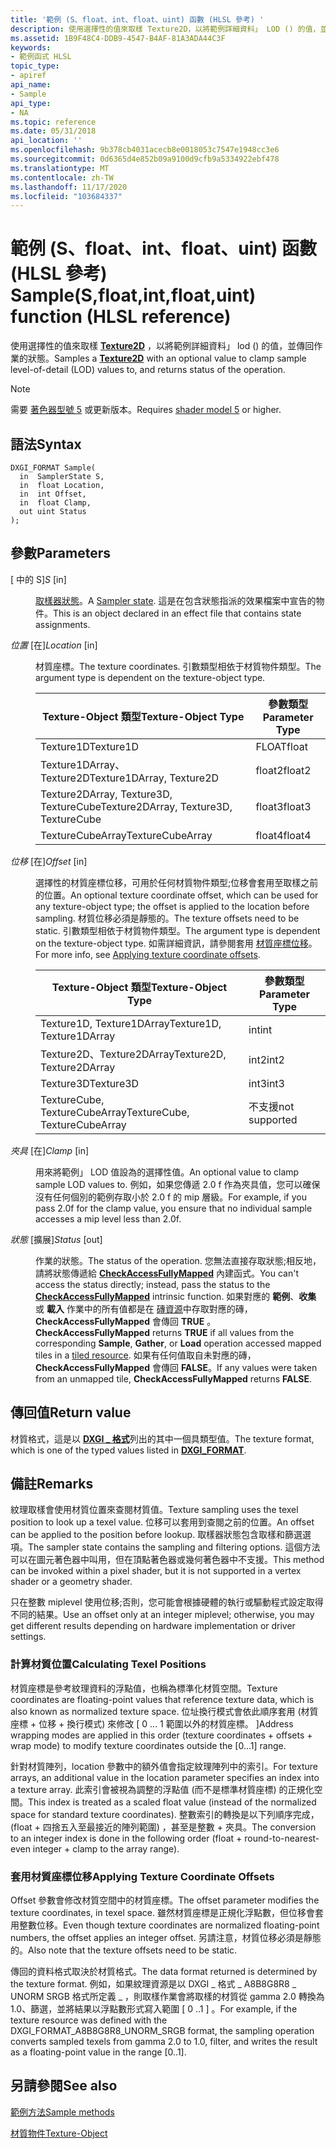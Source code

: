 ```yaml
---
title: '範例 (S、float、int、float、uint) 函數 (HLSL 參考) '
description: 使用選擇性的值來取樣 Texture2D，以將範例詳細資料」 LOD () 的值，並傳回作業的狀態。
ms.assetid: 1B9F48C4-DDB9-4547-B4AF-81A3ADA44C3F
keywords:
- 範例函式 HLSL
topic_type:
- apiref
api_name:
- Sample
api_type:
- NA
ms.topic: reference
ms.date: 05/31/2018
api_location: ''
ms.openlocfilehash: 9b378cb4031acecb8e0018053c7547e1948cc3e6
ms.sourcegitcommit: 0d6365d4e852b09a9100d9cfb9a5334922ebf478
ms.translationtype: MT
ms.contentlocale: zh-TW
ms.lasthandoff: 11/17/2020
ms.locfileid: "103684337"
---
```

# <a name="samplesfloatintfloatuint-function-hlsl-reference"></a><span data-ttu-id="0db59-104">範例 (S、float、int、float、uint) 函數 (HLSL 參考) </span><span class="sxs-lookup"><span data-stu-id="0db59-104">Sample(S,float,int,float,uint) function (HLSL reference)</span></span>

<span data-ttu-id="0db59-105">使用選擇性的值來取樣 [**Texture2D**](sm5-object-texture2d.md) ，以將範例詳細資料」 lod () 的值，並傳回作業的狀態。</span><span class="sxs-lookup"><span data-stu-id="0db59-105">Samples a [**Texture2D**](sm5-object-texture2d.md) with an optional value to clamp sample level-of-detail (LOD) values to, and returns status of the operation.</span></span>

> [!Note]  
> <span data-ttu-id="0db59-106">需要 [著色器型號 5](d3d11-graphics-reference-sm5.md) 或更新版本。</span><span class="sxs-lookup"><span data-stu-id="0db59-106">Requires [shader model 5](d3d11-graphics-reference-sm5.md) or higher.</span></span>

 

## <a name="syntax"></a><span data-ttu-id="0db59-107">語法</span><span class="sxs-lookup"><span data-stu-id="0db59-107">Syntax</span></span>

``` syntax
DXGI_FORMAT Sample(
  in  SamplerState S,
  in  float Location,
  in  int Offset,
  in  float Clamp,
  out uint Status
);
```

## <a name="parameters"></a><span data-ttu-id="0db59-108">參數</span><span class="sxs-lookup"><span data-stu-id="0db59-108">Parameters</span></span>

<dl> <dt>

<span data-ttu-id="0db59-109"> \[ 中的 S\]</span><span class="sxs-lookup"><span data-stu-id="0db59-109">*S* \[in\]</span></span>
</dt> <dd>

<span data-ttu-id="0db59-110">[取樣器狀態](dx-graphics-hlsl-sampler.md)。</span><span class="sxs-lookup"><span data-stu-id="0db59-110">A [Sampler state](dx-graphics-hlsl-sampler.md).</span></span> <span data-ttu-id="0db59-111">這是在包含狀態指派的效果檔案中宣告的物件。</span><span class="sxs-lookup"><span data-stu-id="0db59-111">This is an object declared in an effect file that contains state assignments.</span></span>

</dd> <dt>

<span data-ttu-id="0db59-112">*位置* \[在\]</span><span class="sxs-lookup"><span data-stu-id="0db59-112">*Location* \[in\]</span></span>
</dt> <dd>

<span data-ttu-id="0db59-113">材質座標。</span><span class="sxs-lookup"><span data-stu-id="0db59-113">The texture coordinates.</span></span> <span data-ttu-id="0db59-114">引數類型相依于材質物件類型。</span><span class="sxs-lookup"><span data-stu-id="0db59-114">The argument type is dependent on the texture-object type.</span></span>



| <span data-ttu-id="0db59-115">Texture-Object 類型</span><span class="sxs-lookup"><span data-stu-id="0db59-115">Texture-Object Type</span></span>                    | <span data-ttu-id="0db59-116">參數類型</span><span class="sxs-lookup"><span data-stu-id="0db59-116">Parameter Type</span></span> |
|----------------------------------------|----------------|
| <span data-ttu-id="0db59-117">Texture1D</span><span class="sxs-lookup"><span data-stu-id="0db59-117">Texture1D</span></span>                              | <span data-ttu-id="0db59-118">FLOAT</span><span class="sxs-lookup"><span data-stu-id="0db59-118">float</span></span>          |
| <span data-ttu-id="0db59-119">Texture1DArray、Texture2D</span><span class="sxs-lookup"><span data-stu-id="0db59-119">Texture1DArray, Texture2D</span></span>              | <span data-ttu-id="0db59-120">float2</span><span class="sxs-lookup"><span data-stu-id="0db59-120">float2</span></span>         |
| <span data-ttu-id="0db59-121">Texture2DArray, Texture3D, TextureCube</span><span class="sxs-lookup"><span data-stu-id="0db59-121">Texture2DArray, Texture3D, TextureCube</span></span> | <span data-ttu-id="0db59-122">float3</span><span class="sxs-lookup"><span data-stu-id="0db59-122">float3</span></span>         |
| <span data-ttu-id="0db59-123">TextureCubeArray</span><span class="sxs-lookup"><span data-stu-id="0db59-123">TextureCubeArray</span></span>                       | <span data-ttu-id="0db59-124">float4</span><span class="sxs-lookup"><span data-stu-id="0db59-124">float4</span></span>         |



 

</dd> <dt>

<span data-ttu-id="0db59-125">*位移* \[在\]</span><span class="sxs-lookup"><span data-stu-id="0db59-125">*Offset* \[in\]</span></span>
</dt> <dd>

<span data-ttu-id="0db59-126">選擇性的材質座標位移，可用於任何材質物件類型;位移會套用至取樣之前的位置。</span><span class="sxs-lookup"><span data-stu-id="0db59-126">An optional texture coordinate offset, which can be used for any texture-object type; the offset is applied to the location before sampling.</span></span> <span data-ttu-id="0db59-127">材質位移必須是靜態的。</span><span class="sxs-lookup"><span data-stu-id="0db59-127">The texture offsets need to be static.</span></span> <span data-ttu-id="0db59-128">引數類型相依于材質物件類型。</span><span class="sxs-lookup"><span data-stu-id="0db59-128">The argument type is dependent on the texture-object type.</span></span> <span data-ttu-id="0db59-129">如需詳細資訊，請參閱套用 [材質座標位移](dx-graphics-hlsl-to-sample.md)。</span><span class="sxs-lookup"><span data-stu-id="0db59-129">For more info, see [Applying texture coordinate offsets](dx-graphics-hlsl-to-sample.md).</span></span>



| <span data-ttu-id="0db59-130">Texture-Object 類型</span><span class="sxs-lookup"><span data-stu-id="0db59-130">Texture-Object Type</span></span>           | <span data-ttu-id="0db59-131">參數類型</span><span class="sxs-lookup"><span data-stu-id="0db59-131">Parameter Type</span></span> |
|-------------------------------|----------------|
| <span data-ttu-id="0db59-132">Texture1D, Texture1DArray</span><span class="sxs-lookup"><span data-stu-id="0db59-132">Texture1D, Texture1DArray</span></span>     | <span data-ttu-id="0db59-133">int</span><span class="sxs-lookup"><span data-stu-id="0db59-133">int</span></span>            |
| <span data-ttu-id="0db59-134">Texture2D、Texture2DArray</span><span class="sxs-lookup"><span data-stu-id="0db59-134">Texture2D, Texture2DArray</span></span>     | <span data-ttu-id="0db59-135">int2</span><span class="sxs-lookup"><span data-stu-id="0db59-135">int2</span></span>           |
| <span data-ttu-id="0db59-136">Texture3D</span><span class="sxs-lookup"><span data-stu-id="0db59-136">Texture3D</span></span>                     | <span data-ttu-id="0db59-137">int3</span><span class="sxs-lookup"><span data-stu-id="0db59-137">int3</span></span>           |
| <span data-ttu-id="0db59-138">TextureCube, TextureCubeArray</span><span class="sxs-lookup"><span data-stu-id="0db59-138">TextureCube, TextureCubeArray</span></span> | <span data-ttu-id="0db59-139">不支援</span><span class="sxs-lookup"><span data-stu-id="0db59-139">not supported</span></span>  |



 

</dd> <dt>

<span data-ttu-id="0db59-140">*夾具* \[在\]</span><span class="sxs-lookup"><span data-stu-id="0db59-140">*Clamp* \[in\]</span></span>
</dt> <dd>

<span data-ttu-id="0db59-141">用來將範例」 LOD 值設為的選擇性值。</span><span class="sxs-lookup"><span data-stu-id="0db59-141">An optional value to clamp sample LOD values to.</span></span> <span data-ttu-id="0db59-142">例如，如果您傳遞 2.0 f 作為夾具值，您可以確保沒有任何個別的範例存取小於 2.0 f 的 mip 層級。</span><span class="sxs-lookup"><span data-stu-id="0db59-142">For example, if you pass 2.0f for the clamp value, you ensure that no individual sample accesses a mip level less than 2.0f.</span></span>

</dd> <dt>

<span data-ttu-id="0db59-143">*狀態* \[擴展\]</span><span class="sxs-lookup"><span data-stu-id="0db59-143">*Status* \[out\]</span></span>
</dt> <dd>

<span data-ttu-id="0db59-144">作業的狀態。</span><span class="sxs-lookup"><span data-stu-id="0db59-144">The status of the operation.</span></span> <span data-ttu-id="0db59-145">您無法直接存取狀態;相反地，請將狀態傳遞給 [**CheckAccessFullyMapped**](checkaccessfullymapped.md) 內建函式。</span><span class="sxs-lookup"><span data-stu-id="0db59-145">You can't access the status directly; instead, pass the status to the [**CheckAccessFullyMapped**](checkaccessfullymapped.md) intrinsic function.</span></span> <span data-ttu-id="0db59-146">如果對應的 **範例**、**收集** 或 **載入** 作業中的所有值都是在 [磚資源](/windows/desktop/direct3d11/direct3d-11-2-features)中存取對應的磚， **CheckAccessFullyMapped** 會傳回 **TRUE** 。</span><span class="sxs-lookup"><span data-stu-id="0db59-146">**CheckAccessFullyMapped** returns **TRUE** if all values from the corresponding **Sample**, **Gather**, or **Load** operation accessed mapped tiles in a [tiled resource](/windows/desktop/direct3d11/direct3d-11-2-features).</span></span> <span data-ttu-id="0db59-147">如果有任何值取自未對應的磚， **CheckAccessFullyMapped** 會傳回 **FALSE**。</span><span class="sxs-lookup"><span data-stu-id="0db59-147">If any values were taken from an unmapped tile, **CheckAccessFullyMapped** returns **FALSE**.</span></span>

</dd> </dl>

## <a name="return-value"></a><span data-ttu-id="0db59-148">傳回值</span><span class="sxs-lookup"><span data-stu-id="0db59-148">Return value</span></span>

<span data-ttu-id="0db59-149">材質格式，這是以 [**DXGI \_ 格式**](/windows/desktop/api/dxgiformat/ne-dxgiformat-dxgi_format)列出的其中一個具類型值。</span><span class="sxs-lookup"><span data-stu-id="0db59-149">The texture format, which is one of the typed values listed in [**DXGI\_FORMAT**](/windows/desktop/api/dxgiformat/ne-dxgiformat-dxgi_format).</span></span>

## <a name="remarks"></a><span data-ttu-id="0db59-150">備註</span><span class="sxs-lookup"><span data-stu-id="0db59-150">Remarks</span></span>

<span data-ttu-id="0db59-151">紋理取樣會使用材質位置來查閱材質值。</span><span class="sxs-lookup"><span data-stu-id="0db59-151">Texture sampling uses the texel position to look up a texel value.</span></span> <span data-ttu-id="0db59-152">位移可以套用到查閱之前的位置。</span><span class="sxs-lookup"><span data-stu-id="0db59-152">An offset can be applied to the position before lookup.</span></span> <span data-ttu-id="0db59-153">取樣器狀態包含取樣和篩選選項。</span><span class="sxs-lookup"><span data-stu-id="0db59-153">The sampler state contains the sampling and filtering options.</span></span> <span data-ttu-id="0db59-154">這個方法可以在圖元著色器中叫用，但在頂點著色器或幾何著色器中不支援。</span><span class="sxs-lookup"><span data-stu-id="0db59-154">This method can be invoked within a pixel shader, but it is not supported in a vertex shader or a geometry shader.</span></span>

<span data-ttu-id="0db59-155">只在整數 miplevel 使用位移;否則，您可能會根據硬體的執行或驅動程式設定取得不同的結果。</span><span class="sxs-lookup"><span data-stu-id="0db59-155">Use an offset only at an integer miplevel; otherwise, you may get different results depending on hardware implementation or driver settings.</span></span>

### <a name="calculating-texel-positions"></a><span data-ttu-id="0db59-156">計算材質位置</span><span class="sxs-lookup"><span data-stu-id="0db59-156">Calculating Texel Positions</span></span>

<span data-ttu-id="0db59-157">材質座標是參考紋理資料的浮點值，也稱為標準化材質空間。</span><span class="sxs-lookup"><span data-stu-id="0db59-157">Texture coordinates are floating-point values that reference texture data, which is also known as normalized texture space.</span></span> <span data-ttu-id="0db59-158">位址換行模式會依此順序套用 (材質座標 + 位移 + 換行模式) 來修改 \[ 0 ... 1 範圍以外的材質座標。 \]</span><span class="sxs-lookup"><span data-stu-id="0db59-158">Address wrapping modes are applied in this order (texture coordinates + offsets + wrap mode) to modify texture coordinates outside the \[0...1\] range.</span></span>

<span data-ttu-id="0db59-159">針對材質陣列，location 參數中的額外值會指定紋理陣列中的索引。</span><span class="sxs-lookup"><span data-stu-id="0db59-159">For texture arrays, an additional value in the location parameter specifies an index into a texture array.</span></span> <span data-ttu-id="0db59-160">此索引會被視為調整的浮點值 (而不是標準材質座標) 的正規化空間。</span><span class="sxs-lookup"><span data-stu-id="0db59-160">This index is treated as a scaled float value (instead of the normalized space for standard texture coordinates).</span></span> <span data-ttu-id="0db59-161">整數索引的轉換是以下列順序完成， (float + 四捨五入至最接近的陣列範圍) ，甚至是整數 + 夾具。</span><span class="sxs-lookup"><span data-stu-id="0db59-161">The conversion to an integer index is done in the following order (float + round-to-nearest-even integer + clamp to the array range).</span></span>

### <a name="applying-texture-coordinate-offsets"></a><span data-ttu-id="0db59-162">套用材質座標位移</span><span class="sxs-lookup"><span data-stu-id="0db59-162">Applying Texture Coordinate Offsets</span></span>

<span data-ttu-id="0db59-163">Offset 參數會修改材質空間中的材質座標。</span><span class="sxs-lookup"><span data-stu-id="0db59-163">The offset parameter modifies the texture coordinates, in texel space.</span></span> <span data-ttu-id="0db59-164">雖然材質座標是正規化浮點數，但位移會套用整數位移。</span><span class="sxs-lookup"><span data-stu-id="0db59-164">Even though texture coordinates are normalized floating-point numbers, the offset applies an integer offset.</span></span> <span data-ttu-id="0db59-165">另請注意，材質位移必須是靜態的。</span><span class="sxs-lookup"><span data-stu-id="0db59-165">Also note that the texture offsets need to be static.</span></span>

<span data-ttu-id="0db59-166">傳回的資料格式取決於材質格式。</span><span class="sxs-lookup"><span data-stu-id="0db59-166">The data format returned is determined by the texture format.</span></span> <span data-ttu-id="0db59-167">例如，如果紋理資源是以 DXGI \_ 格式 \_ A8B8G8R8 \_ UNORM SRGB 格式所定義 \_ ，則取樣作業會將取樣的材質從 gamma 2.0 轉換為1.0、篩選，並將結果以浮點數形式寫入範圍 \[ 0 ..1 \] 。</span><span class="sxs-lookup"><span data-stu-id="0db59-167">For example, if the texture resource was defined with the DXGI\_FORMAT\_A8B8G8R8\_UNORM\_SRGB format, the sampling operation converts sampled texels from gamma 2.0 to 1.0, filter, and writes the result as a floating-point value in the range \[0..1\].</span></span>

## <a name="see-also"></a><span data-ttu-id="0db59-168">另請參閱</span><span class="sxs-lookup"><span data-stu-id="0db59-168">See also</span></span>

<dl> <dt>

[<span data-ttu-id="0db59-169">範例方法</span><span class="sxs-lookup"><span data-stu-id="0db59-169">Sample methods</span></span>](texture-sample-overload.md)
</dt> <dt>

[<span data-ttu-id="0db59-170">材質物件</span><span class="sxs-lookup"><span data-stu-id="0db59-170">Texture-Object</span></span>](dx-graphics-hlsl-to-type.md)
</dt> </dl>

 

 
